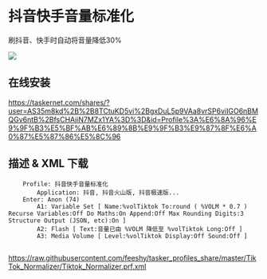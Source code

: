 # 抖音快手音量标准化

刷抖音、快手时自动将音量降低30%

![](https://raw.githubusercontent.com/feeshy/tasker_profiles_share/master/TikTok_Normalizer/Screenshot_20210713-102207.jpg)

## 在线安装

https://taskernet.com/shares/?user=AS35m8kd%2B%2B8TCtuKD5vi%2BgxDuL5p9VAa8vrSP6viIGO6nBMQGv6ntB%2BfsCHAjiN7MZx1YA%3D%3D&id=Profile%3A%E6%8A%96%E9%9F%B3%E5%BF%AB%E6%89%8B%E9%9F%B3%E9%87%8F%E6%A0%87%E5%87%86%E5%8C%96

## 描述 & XML 下载

```
    Profile: 抖音快手音量标准化
    	Application: 抖音, 抖音火山版, 抖音极速版...
    Enter: Anon (74)
    	A1: Variable Set [ Name:%volTiktok To:round ( %VOLM * 0.7 ) Recurse Variables:Off Do Maths:On Append:Off Max Rounding Digits:3 Structure Output (JSON, etc):On ] 
    	A2: Flash [ Text:音量已由 %VOLM 降低至 %volTiktok Long:Off ] 
    	A3: Media Volume [ Level:%volTiktok Display:Off Sound:Off ] 
    
```

https://raw.githubusercontent.com/feeshy/tasker_profiles_share/master/TikTok_Normalizer/Tiktok_Normalizer.prf.xml

